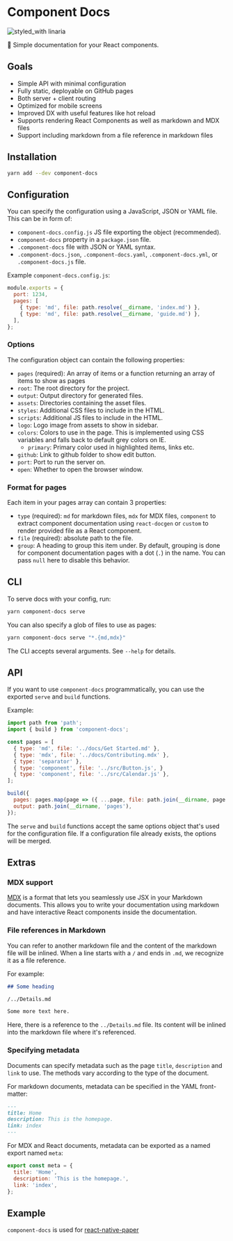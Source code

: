 # Component Docs

![styled_with linaria](https://img.shields.io/badge/styled_with-linaria-de2d68.svg?style=flat-square)

📝 Simple documentation for your React components.

## Goals

- Simple API with minimal configuration
- Fully static, deployable on GitHub pages
- Both server + client routing
- Optimized for mobile screens
- Improved DX with useful features like hot reload
- Supports rendering React Components as well as markdown and MDX files
- Support including markdown from a file reference in markdown files

## Installation

```sh
yarn add --dev component-docs
```

## Configuration

You can specify the configuration using a JavaScript, JSON or YAML file. This can be in form of:

- `component-docs.config.js` JS file exporting the object (recommended).
- `component-docs` property in a `package.json` file.
- `.component-docs` file with JSON or YAML syntax.
- `.component-docs.json`, `.component-docs.yaml`, `.component-docs.yml`, or `.component-docs.js` file.

Example `component-docs.config.js`:

```js
module.exports = {
  port: 1234,
  pages: [
    { type: 'md', file: path.resolve(__dirname, 'index.md') },
    { type: 'md', file: path.resolve(__dirname, 'guide.md') },
  ],
};
```

### Options

The configuration object can contain the following properties:

- `pages` (required): An array of items or a function returning an array of items to show as pages
- `root`: The root directory for the project.
- `output`: Output directory for generated files.
- `assets`: Directories containing the asset files.
- `styles`: Additional CSS files to include in the HTML.
- `scripts`: Additional JS files to include in the HTML.
- `logo`: Logo image from assets to show in sidebar.
- `colors`: Colors to use in the page. This is implemented using CSS variables and falls back to default grey colors on IE.
  - `primary`: Primary color used in highlighted items, links etc.
- `github`: Link to github folder to show edit button.
- `port`: Port to run the server on.
- `open`: Whether to open the browser window.

### Format for pages

Each item in your pages array can contain 3 properties:

- `type` (required): `md` for markdown files, `mdx` for MDX files, `component` to extract component documentation using `react-docgen` or `custom` to render provided file as a React component.
- `file` (required): absolute path to the file.
- `group`: A heading to group this item under. By default, grouping is done for component documentation pages with a dot (`.`) in the name. You can pass `null` here to disable this behavior.

## CLI

To serve docs with your config, run:

```sh
yarn component-docs serve
```

You can also specify a glob of files to use as pages:

```sh
yarn component-docs serve "*.{md,mdx}"
```

The CLI accepts several arguments. See `--help` for details.

## API

If you want to use `component-docs` programmatically, you can use the exported `serve` and `build` functions.

Example:

```js
import path from 'path';
import { build } from 'component-docs';

const pages = [
  { type: 'md', file: '../docs/Get Started.md' },
  { type: 'mdx', file: '../docs/Contributing.mdx' },
  { type: 'separator' },
  { type: 'component', file: '../src/Button.js', }
  { type: 'component', file: '../src/Calendar.js' },
];

build({
  pages: pages.map(page => ({ ...page, file: path.join(__dirname, page.file) })),
  output: path.join(__dirname, 'pages'),
});
```

The `serve` and `build` functions accept the same options object that's used for the configuration file. If a configuration file already exists, the options will be merged.

## Extras

### MDX support

[MDX](https://mdxjs.com/) is a format that lets you seamlessly use JSX in your Markdown documents. This allows you to write your documentation using markdown and have interactive React components inside the documentation.

### File references in Markdown

You can refer to another markdown file and the content of the markdown file will be inlined. When a line starts with a `/` and ends in `.md`, we recognize it as a file reference.

For example:

```md
## Some heading

​/../Details.md

Some more text here.
```

Here, there is a reference to the `../Details.md` file. Its content will be inlined into the markdown file where it's referenced.

### Specifying metadata

Documents can specify metadata such as the page `title`, `description` and `link` to use. The methods vary according to the type of the document.

For markdown documents, metadata can be specified in the YAML front-matter:

```md
---
title: Home
description: This is the homepage.
link: index
---
```

For MDX and React documents, metadata can be exported as a named export named `meta`:

```js
export const meta = {
  title: 'Home',
  description: 'This is the homepage.',
  link: 'index',
};
```

## Example

`component-docs` is used for [react-native-paper](https://callstack.github.io/react-native-paper)
